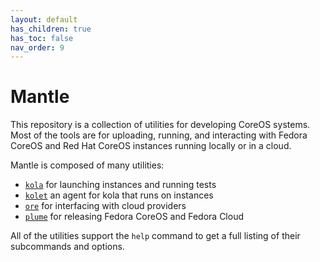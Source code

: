 ```yaml
---
layout: default
has_children: true
has_toc: false
nav_order: 9
---
```


# Mantle

This repository is a collection of utilities for developing CoreOS systems.
Most of the tools are for uploading, running, and interacting with Fedora
CoreOS and Red Hat CoreOS instances running locally or in a cloud.

Mantle is composed of many utilities:
 - [`kola`](kola.md) for launching instances and running tests
 - [`kolet`](kola.md#kolet) an agent for kola that runs on instances
 - [`ore`](mantle/ore.md) for interfacing with cloud providers
 - [`plume`](mantle/plume.md) for releasing Fedora CoreOS and Fedora Cloud

All of the utilities support the `help` command to get a full listing of their
subcommands and options.
